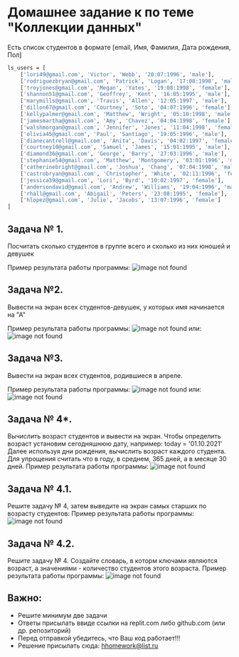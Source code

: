 # Домашнее задание к по теме "Коллекции данных"

Есть список студентов в формате [email, Имя, Фамилия, Дата рождения, Пол]
```sh
ls_users = [
    ['lori49@gmail.com', 'Victor', 'Webb', '20:07:1996', 'male'],
    ['rodriguezbryan@gmail.com', 'Patrick', 'Logan', '17:08:1998', 'male'],
    ['troyjones@gmail.com', 'Megan', 'Yates', '19:08:1998', 'female'],
    ['shannon51@gmail.com', 'Geoffrey', 'Kent', '16:05:1995', 'male'],
    ['marymills@gmail.com', 'Travis', 'Allen', '12:05:1997', 'male'],
    ['dillon67@gmail.com', 'Courtney', 'Soto', '04:07:1996', 'female'],
    ['kellypalmer@gmail.com', 'Matthew', 'Wright', '05:10:1998', 'male'],
    ['jamesmartha@gmail.com', 'Amy', 'Chavez', '04:04:1998', 'female'],
    ['walshmorgan@gmail.com', 'Jennifer', 'Jones', '11:04:1998', 'female'],
    ['olivia45@gmail.com', 'Paul', 'Santiago', '19:05:1996', 'male'],
    ['dianecantrell@gmail.com', 'Anita', 'Davis', '04:02:1997', 'female'],
    ['courtney10@gmail.com', 'Samuel', 'James', '15:01:1995', 'male'],
    ['diamond36@gmail.com', 'George', 'Barry', '27:03:1996', 'male'],
    ['stephanie54@gmail.com', 'Matthew', 'Montgomery', '03:01:1996', 'male'],
    ['catherinebright@gmail.com', 'Joshua', 'Chang', '07:04:1998', 'male'],
    ['castrobryan@gmail.com', 'Christopher', 'White', '02:11:1996', 'female'],
    ['jessica39@gmail.com', 'Lori', 'Byrd', '10:02:1997', 'female'],
    ['andersondavid@gmail.com', 'Andrew', 'Williams', '19:04:1996', 'male'],
    ['rhall@gmail.com', 'Abigail', 'Peters', '23:08:1995', 'female'],
    ['hlopez@gmail.com', 'Julie', 'Jacobs', '13:07:1996', 'female']
]
```
## Задача № 1. 
Посчитать сколько студентов в группе всего и сколько из них юношей и девушек


Пример результата работы программы:
![image not found](https://i.ibb.co/fHCMD9d/1.png)

## Задача №2. 
Вывести на экран всех студентов-девушек, у которых имя начинается на "А"

Пример результата работы программы:
![image not found](https://i.ibb.co/kSS3N1D/2.png)
или:
![image not found](https://i.ibb.co/RBKG9MX/3.png)

## Задача №3.
Вывести на экран всех студентов, родившиеся в апреле.

Пример результата работы программы:
![image not found](https://i.ibb.co/t46Mmjw/4.png)
или:
![image not found](https://i.ibb.co/F64fm5g/5.png)

## Задача № 4*. 
Вычислить возраст студентов и вывести на экран.
Чтобы определить возраст установим сегодняшнюю дату, например:
today = '01.10.2021'
Далее используя дни рождения, вычислить возраст каждого студента.
Для упрощения считать что в году, в среднем, 365 дней, а в месяце 30 дней.
Пример результата работы программы:
![image not found](https://i.ibb.co/RTCmhgP/6.png)

## Задача № 4.1. 
Решите задачу № 4, затем выведите на экран самых старших по возрасту студентов:
Пример результата работы программы:
![image not found](https://i.ibb.co/mtqzTHp/7.png)

## Задача № 4.2. 
Решите задачу № 4. Создайте словарь, в которм ключами являются возраст, а значениями - количество студентов этого возраста.
Пример результата работы программы:
![image not found](https://i.ibb.co/RzZ3PBC/8.png)

## Важно:
- Решите минимум две задачи
- Ответы присылать ввиде ссылки на replit.com либо github.com (или др. репозиторий)
- Перед отправкой убедитесь, что Ваш код работает!!!
- Решение присылать сюда: hhomework@list.ru